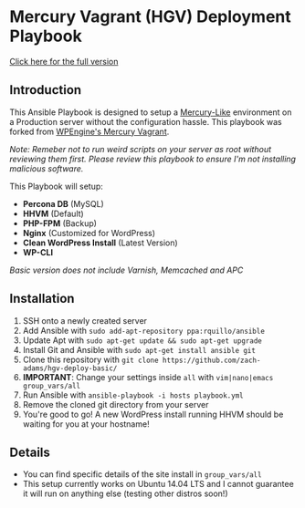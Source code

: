 # Mercury Vagrant (HGV) Deployment Playbook

[Click here for the full version](https://github.com/zach-adams/hgv-deploy-full)

## Introduction

This Ansible Playbook is designed to setup a [Mercury-Like](https://github.com/wpengine/hgv/) environment on a Production server without the configuration hassle. This playbook was forked from [WPEngine's Mercury Vagrant](https://github.com/wpengine/hgv/).

*Note: Remeber not to run weird scripts on your server as root without reviewing them first. Please review this playbook to ensure I'm not installing malicious software.*

This Playbook will setup:

- **Percona DB** (MySQL)
- **HHVM** (Default)
- **PHP-FPM** (Backup)
- **Nginx** (Customized for WordPress)
- **Clean WordPress Install** (Latest Version)
- **WP-CLI**

*Basic version does not include Varnish, Memcached and APC*

## Installation

1. SSH onto a newly created server
2. Add Ansible with `sudo add-apt-repository ppa:rquillo/ansible`
3. Update Apt with `sudo apt-get update && sudo apt-get upgrade`
4. Install Git and Ansible with `sudo apt-get install ansible git`
5. Clone this repository with `git clone https://github.com/zach-adams/hgv-deploy-basic/`
6. **IMPORTANT**: Change your settings inside `all` with `vim|nano|emacs group_vars/all`
7. Run Ansible with `ansible-playbook -i hosts playbook.yml`
8. Remove the cloned git directory from your server
9. You're good to go! A new WordPress install running HHVM should be waiting for you at your hostname!

## Details

- You can find specific details of the site install in `group_vars/all`
- This setup currently works on Ubuntu 14.04 LTS and I cannot guarantee it will run on anything else (testing other distros soon!)
